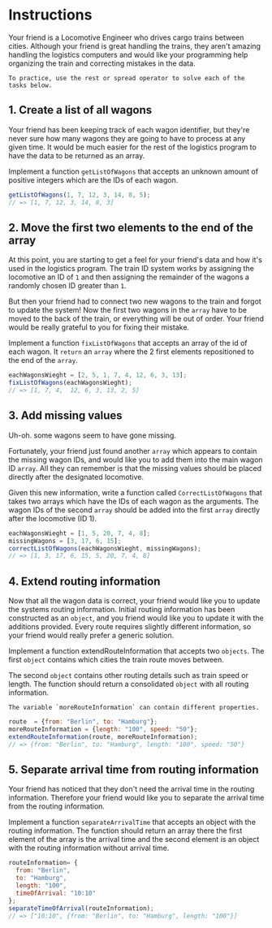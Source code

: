 # Instructions

Your friend is a Locomotive Engineer who drives cargo trains between cities.
Although your friend is great handling the trains, they aren't amazing handling the logistics computers and would like your programming help organizing the train and correcting mistakes in the data.

```exercism/note
To practice, use the rest or spread operator to solve each of the tasks below.
```

## 1. Create a list of all wagons

Your friend has been keeping track of each wagon identifier, but they're never sure how many wagons they are going to have to process at any given time. It would be much easier for the rest of the logistics program to have the data to be returned as an array.

Implement a function `getListOfWagons` that accepts an unknown amount of positive integers which are the IDs of each wagon.

```javascript
getListOfWagons(1, 7, 12, 3, 14, 8, 5);
// => [1, 7, 12, 3, 14, 8, 3]
```

## 2. Move the first two elements to the end of the array

At this point, you are starting to get a feel for your friend's data and how it's used in the logistics program.
The train ID system works by assigning the locomotive an ID of `1` and then assigning the remainder of the wagons a randomly chosen ID greater than `1`.

But then your friend had to connect two new wagons to the train and forgot to update the system!
Now the first two wagons in the `array` have to be moved to the back of the train, or everything will be out of order.
Your friend would be really grateful to you for fixing their mistake.

Implement a function `fixListOfWagons` that accepts an array of the id of each wagon.
It `return` an `array` where the 2 first elements repositioned to the end of the `array`.

```javascript
eachWagonsWieght = [2, 5, 1, 7, 4, 12, 6, 3, 13];
fixListOfWagons(eachWagonsWieght);
// => [1, 7, 4,  12, 6, 3, 13, 2, 5]
```

## 3. Add missing values

Uh-oh. some wagons seem to have gone missing.

Fortunately, your friend just found another `array` which appears to contain the missing wagon IDs, and would like you to add them into the main wagon ID `array`.
All they can remember is that the missing values should be placed directly after the designated locomotive.

Given this new information, write a function called `CorrectListOfWagons` that takes two arrays which have the IDs of each wagon as the arguments. 
The wagon IDs of the second `array` should be added into the first `array` directly after the locomotive (ID 1).

```javascript
eachWagonsWieght = [1, 5, 20, 7, 4, 8];
missingWagons = [3, 17, 6, 15];
correctListOfWagons(eachWagonsWieght, missingWagons);
// => [1, 3, 17, 6, 15, 5, 20, 7, 4, 8]
```

## 4. Extend routing information

Now that all the wagon data is correct, your friend would like you to update the systems routing information.
Initial routing information has been constructed as an `object`, and you friend would like you to update it with the additions provided.
Every route requires slightly different information, so your friend would really prefer a generic solution.

Implement a function extendRouteInformation that accepts two `objects`.
The first `object` contains which cities the train route moves between.

The second `object` contains other routing details such as train speed or length.
The function should return a consolidated `object` with all routing information.

```exercism/note
The variable `moreRouteInformation` can contain different properties.
```

```javascript
route  = {from: "Berlin", to: "Hamburg"};
moreRouteInformation = {length: "100", speed: "50"};
extendRouteInformation(route, moreRouteInformation);
// => {from: "Berlin", to: "Hamburg", length: "100", speed: "50"}
```

## 5. Separate arrival time from routing information

Your friend has noticed that they don't need the arrival time in the routing information.
Therefore your friend would like you to separate the arrival time from the routing information.

Implement a function `separateArrivalTime` that accepts an object with the routing information.
The function should return an array there the first element of the array is the arrival time and the second element is an object with the routing information without arrival time.

```javascript
routeInformation= {
  from: "Berlin",
  to: "Hamburg",
  length: "100",
  timeOfArrival: "10:10"
};
separateTimeOfArrival(routeInformation);
// => ["10:10", {from: "Berlin", to: "Hamburg", length: "100"}]
```
